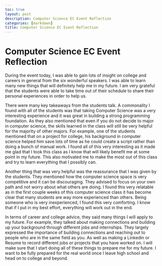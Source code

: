 ```yaml
---
toc: true
layout: post
description: Computer Science EC Event Reflection
categories: [markdown]
title: Computer Science EC Event Reflection
---
```

# Computer Science EC Event Reflection 


During the event today, I was able to gain lots of insight on college and careers in general from the six wonderful speakers. I was able to learn many new things that will definitely help me in my future. I am very grateful that the students were able to take time out of their schedule to share their personal experiences in order to help us.

There were many key takeaways from the students talk. A commonality I found with all of the students was that taking Computer Science was a very interesting experience and it was great in building a strong programming foundation. As they also mentioned that even if you do not decide to major in computer science, the skills learned in the class will still be very helpful for the majority of other majors. For example, one of the students mentioned that on a project for college, his background in computer science helped him save lots of time as he could create a script rather than doing a bunch of manual work. I found all of this very interesting as it made me glad that I took this class as I know that will likely benefit me at some point in my future. This also motivated me to make the most out of this class and try to learn everything that I possibly can.

Another thing that was very helpful was the reassurance that I was given by the students. They mentioned how the computer science space is very competitive and it can be discouraging. They advised to focus on your own path and not worry about what others are doing. I found this very relatable as in the first couple weeks of this computer science class it has become clear that many students are way more experienced than others. Being someone who is very inexperienced, I found this very comforting. I know that if I put in my best effort, everything will work out in the end.

In terms of career and college advice, they said many things I will apply to my future. For example, they talked about making connections and building up your background through different jobs and internships. They largely expressed the importance of building connections and reaching out to people who are in the same field as you. As well as making a Linkedin or Resume to record different jobs or projects that you have worked on. I will make sure that I start doing all of these things to prepare me for my future. I want to be fully prepared for the real world once I leave high school and head on to college and beyond.




